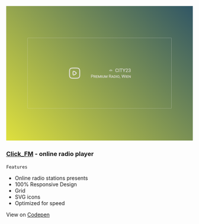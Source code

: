 <img src="preview/view.png">

### [Click_FM](https://click-fm.vercel.app/) - online radio player ###

```
Features
```

- Online radio stations presents
- 100% Responsive Design
- Grid
- SVG icons 
- Optimized for speed

View on [Codepen](https://codepen.io/yojeero/details/dPbrJre)
